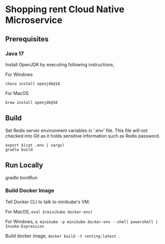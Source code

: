 # Shopping rent Cloud Native Microservice

## Prerequisites

### Java 17
Install OpenJDK by executing following instructions,

For Windows
```bsh
choco install openjdk@18
```
For MacOS
```bsh
brew install openjdk@18
```

## Build
Set Redis server environment variables in '.env' file. This file will not checked into Git as it holds sensitive information such as Redis password.
```bsh
export $(cat .env | xargs)
gradle build
```


## Run Locally
gradle bootRun


### Build Docker Image

Tell Docker CLI to talk to minikube's VM.

For MacOS,
`eval $(minikube docker-env)`

For Windows,
`& minikube -p minikube docker-env --shell powershell | Invoke-Expression`

Build docker image,
`docker build -t renting:latest .`
